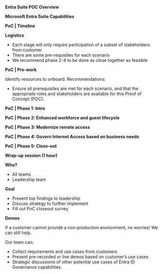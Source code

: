 **Entra Suite POC Overview**

**Microsoft Entra Suite Capabilities**

**PoC | Timeline​**

**Logistics**
- Each stage will only require participation of a subset of stakeholders from customer​
- There are some pre-requisites for each scenario​
- We recommend phase 2-4 to be done as close together as feasible

**PoC | Pre-work**

Identify resources to onboard. Recommendations​:
- Ensure all prerequisites are met for each scenario, and that the appropriate roles and stakeholders are available for this Proof of Concept (POC).

**PoC | Phase 1: Intro​**

**PoC | Phase 2: Enhanced workforce and guest lifecycle​**

**PoC | Phase 3: Modernize remote access​**

**PoC | Phase 4: Govern Internet Access based on business needs​**

**PoC | Phase 5: Close-out​**

**Wrap-up session (1 hour)​**

**Who? ​**
- All teams​
- Leadership team​

**Goal​**
- Present top findings to leadership​
- Discuss strategy to further implement ​
- Fill out PoC closeout survey


**Demos​**

If a customer cannot provide a non-production environment, no worries! We can still help​.

Our team can: ​

- Collect requirements and use cases from customers​
- Present pre-recorded or live demos based on customer’s use cases ​
- Strategic discussions of other potential use cases of Entra ID Governance capabilities. 
